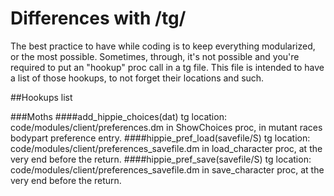 # Differences with /tg/

The best practice to have while coding is to keep everything modularized, or the most possible. Sometimes, through,
 it's not possible and you're required to put an "hookup" proc call in a tg file. This file is intended to have a list
of those hookups, to not forget their locations and such.

##Hookups list

###Moths
####add_hippie_choices(dat) tg location: code/modules/client/preferences.dm in ShowChoices proc, in mutant races bodypart preference entry.
####hippie_pref_load(savefile/S) tg location: code/modules/client/preferences_savefile.dm in load_character proc, at the very end before the return.
####hippie_pref_save(savefile/S) tg location: code/modules/client/preferences_savefile.dm in save_character proc, at the very end before the return.